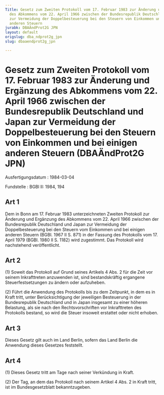 ```yaml
---
Title: Gesetz zum Zweiten Protokoll vom 17. Februar 1983 zur Änderung und Ergänzung
  des Abkommens vom 22. April 1966 zwischen der Bundesrepublik Deutschland und Japan
  zur Vermeidung der Doppelbesteuerung bei den Steuern von Einkommen und bei einigen
  anderen Steuern
jurabk: DBAÄndProt2G JPN
layout: default
origslug: dba_ndprot2g_jpn
slug: dbaaendprot2g_jpn

---
```


# Gesetz zum Zweiten Protokoll vom 17. Februar 1983 zur Änderung und Ergänzung des Abkommens vom 22. April 1966 zwischen der Bundesrepublik Deutschland und Japan zur Vermeidung der Doppelbesteuerung bei den Steuern von Einkommen und bei einigen anderen Steuern (DBAÄndProt2G JPN)

Ausfertigungsdatum
:   1984-03-04

Fundstelle
:   BGBl II: 1984, 194



## Art 1

Dem in Bonn am 17. Februar 1983 unterzeichneten Zweiten Protokoll zur
Änderung und Ergänzung des Abkommens vom 22. April 1966 zwischen der
Bundesrepublik Deutschland und Japan zur Vermeidung der
Doppelbesteuerung bei den Steuern vom Einkommen und bei einigen
anderen Steuern (BGBl. 1967 II S. 871) in der Fassung des Protokolls
vom 17. April 1979 (BGBl. 1980 II S. 1182) wird zugestimmt. Das
Protokoll wird nachstehend veröffentlicht.


## Art 2

(1) Soweit das Protokoll auf Grund seines Artikels 4 Abs. 2 für die
Zeit vor seinem Inkrafttreten anzuwenden ist, sind bestandskräftig
ergangene Steuerfestsetzungen zu ändern oder aufzuheben.

(2) Führt die Anwendung des Protokolls bis zu dem Zeitpunkt, in dem es
in Kraft tritt, unter Berücksichtigung der jeweiligen Besteuerung in
der Bundesrepublik Deutschland und in Japan insgesamt zu einer höheren
Belastung, als sie nach den Rechtsvorschriften vor Inkrafttreten des
Protokolls bestand, so wird die Steuer insoweit erstattet oder nicht
erhoben.


## Art 3

Dieses Gesetz gilt auch im Land Berlin, sofern das Land Berlin die
Anwendung dieses Gesetzes feststellt.


## Art 4

(1) Dieses Gesetz tritt am Tage nach seiner Verkündung in Kraft.

(2) Der Tag, an dem das Protokoll nach seinem Artikel 4 Abs. 2 in
Kraft tritt, ist im Bundesgesetzblatt bekanntzugeben.

